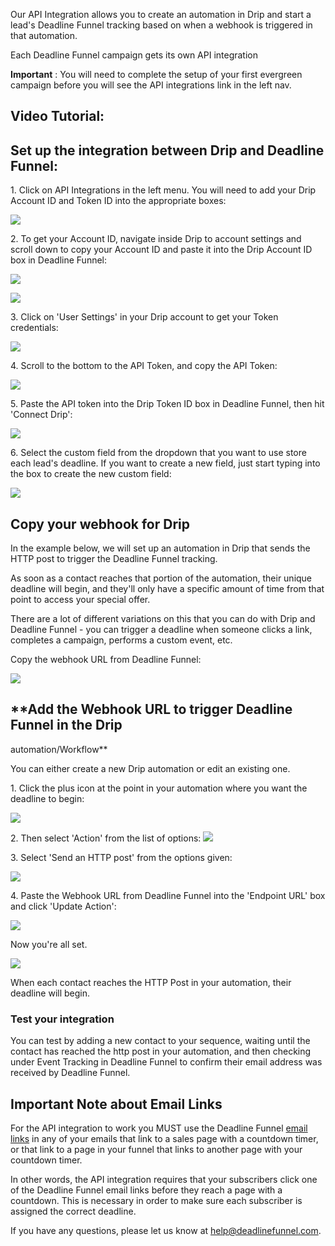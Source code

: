Our API Integration allows you to create an automation in Drip and start a
lead's Deadline Funnel tracking based on when a webhook is triggered in that
automation.

Each Deadline Funnel campaign gets its own API integration

**Important** :  You will need to complete the setup of your first evergreen
campaign before you will see the API integrations link in the left nav.

## Video Tutorial:

## Set up the integration between Drip and Deadline Funnel:

1\. Click on API Integrations in the left menu. You will need to add your Drip Account ID and Token ID into the appropriate boxes: 

![](https://s3.amazonaws.com/helpscout.net/docs/assets/53974d6ce4b0c76107b109d1/images/5b4915962c7d3a099f2e89ae/file-s3xzcauaTU.png)

2\. To get your Account ID, navigate inside Drip to account settings and scroll down to copy your Account ID and paste it into the Drip Account ID box in Deadline Funnel: 

![](https://s3.amazonaws.com/helpscout.net/docs/assets/53974d6ce4b0c76107b109d1/images/5a6262d80428632faf61fdb7/file-Rv0r8Kkuz5.png)

![](https://s3.amazonaws.com/helpscout.net/docs/assets/53974d6ce4b0c76107b109d1/images/5a62633e2c7d3a39e6262f32/file-o61FzwL9sZ.png)

3\. Click on 'User Settings' in your Drip account to get your Token credentials: 

![](https://s3.amazonaws.com/helpscout.net/docs/assets/53974d6ce4b0c76107b109d1/images/5a6261052c7d3a39e6262f21/file-oeBtWC2C8l.png)

4\. Scroll to the bottom to the API Token, and copy the API Token: 

![](https://s3.amazonaws.com/helpscout.net/docs/assets/53974d6ce4b0c76107b109d1/images/5a62622f0428632faf61fdb0/file-NfUlOsdS0C.png)

5\. Paste the API token into the Drip Token ID box in Deadline Funnel, then hit 'Connect Drip': 

![](https://s3.amazonaws.com/helpscout.net/docs/assets/53974d6ce4b0c76107b109d1/images/5b49188c0428630abc0c0e06/file-1uVLIWn5m2.png)

6\. Select the custom field from the dropdown that you want to use store each lead's deadline. If you want to create a new field, just start typing into the box to create the new custom field: 

![](https://s3.amazonaws.com/helpscout.net/docs/assets/53974d6ce4b0c76107b109d1/images/5b4919220428630abc0c0e08/file-DjkWkHNmNu.png)

## Copy your webhook for Drip

In the example below, we will set up an automation in Drip that sends the HTTP
post to trigger the Deadline Funnel tracking.

As soon as a contact reaches that portion of the automation, their unique
deadline will begin, and they'll only have a specific amount of time from that
point to access your special offer.  

There are a lot of different variations on this that you can do with Drip and
Deadline Funnel - you can trigger a deadline when someone clicks a link,
completes a campaign, performs a custom event, etc.

Copy the webhook URL from Deadline Funnel:  

![](https://s3.amazonaws.com/helpscout.net/docs/assets/53974d6ce4b0c76107b109d1/images/5b491ae40428630abc0c0e11/file-xjEk3yUKxp.png)

## **Add the Webhook URL to trigger Deadline Funnel in the Drip
automation/Workflow**

You can either create a new Drip automation or edit an existing one.

1\. Click the plus icon at the point in your automation where you want the deadline to begin: 

![](https://s3.amazonaws.com/helpscout.net/docs/assets/53974d6ce4b0c76107b109d1/images/5a6265b90428632faf61fdcc/file-n1ALEU9jKc.png)

2\. Then select 'Action' from the list of options: 
![](https://s3.amazonaws.com/helpscout.net/docs/assets/53974d6ce4b0c76107b109d1/images/59567f2e2c7d3a707d7b58e3/file-zyZ5tsKUID.png)

3\. Select 'Send an HTTP post' from the options given: 

![](https://s3.amazonaws.com/helpscout.net/docs/assets/53974d6ce4b0c76107b109d1/images/5a6266222c7d3a39e6262f53/file-u3oaSDCZr7.png)

4\. Paste the Webhook URL from Deadline Funnel into the 'Endpoint URL' box and click 'Update Action': 

![](https://s3.amazonaws.com/helpscout.net/docs/assets/53974d6ce4b0c76107b109d1/images/5a6266ae2c7d3a39e6262f5a/file-9Z5OnUfZNr.png)

Now you're all set.

![](https://s3.amazonaws.com/helpscout.net/docs/assets/53974d6ce4b0c76107b109d1/images/5a62670d0428632faf61fdd6/file-jliP0O8lwa.png)

When each contact reaches the HTTP Post in your automation, their deadline
will begin.

### **Test your integration**

You can test by adding a new contact to your sequence, waiting until the
contact has reached the http post in your automation, and then checking under
Event Tracking in Deadline Funnel to confirm their email address was received
by Deadline Funnel.

## Important Note about Email Links

For the API integration to work you MUST use the Deadline Funnel  [email
links](http://documentation.deadlinefunnel.com/article/16-expiring-links) in
any of your emails that link to a sales page with a countdown timer, or that
link to a page in your funnel that links to another page with your countdown
timer.

In other words, the API integration requires that your subscribers click one
of the Deadline Funnel email links before they reach a page with a countdown.
This is necessary in order to make sure each subscriber is assigned the
correct deadline.

If you have any questions, please let us know at
[help@deadlinefunnel.com](mailto:mailto:help@deadlinefunnel.com).

